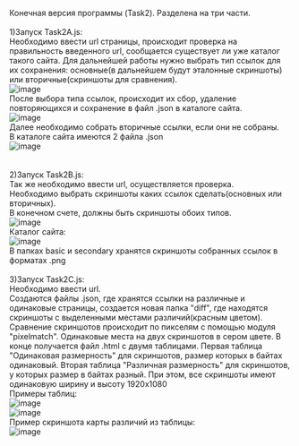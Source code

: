 Конечная версия программы (Task2). Разделена на три части. <br />
<br />
1)Запуск Task2A.js: <br />
Необходимо ввести url страницы, происходит проверка на правильность введенного url, сообщается существует ли уже каталог такого сайта. Для дальнейшей работы нужно выбрать тип ссылок для их сохранения: основные(в дальнейшем будут эталонные скриншоты) или вторичные(скриншоты для сравнения).<br />
![image](https://user-images.githubusercontent.com/100190836/218975084-c99af709-95ce-465e-af67-113c6e6b4811.png) <br />
После выбора типа ссылок, происходит их сбор, удаление повторяющихся и сохранение в файл .json в каталоге сайта. <br />
![image](https://user-images.githubusercontent.com/100190836/218975961-fb1ec007-e6c3-4fe0-99d5-f4e04a140772.png) <br />
Далее необходимо собрать вторичные ссылки, если они не собраны. <br />
В каталоге сайта имеются 2 файла .json <br />
![image](https://user-images.githubusercontent.com/100190836/218976323-37dbb543-b630-4f0b-93e5-fb2481d7d46b.png) <br />
<br />
<br />
2)Запуск Task2B.js: <br />
Так же необходимо ввести url, осуществляется проверка. <br />
Необходимо выбрать скриншоты каких ссылок сделать(основных или вторичных). <br />
В конечном счете, должны быть скриншоты обоих типов. <br />
![image](https://user-images.githubusercontent.com/100190836/218976843-8c00269e-4053-49bd-88a9-6df5eef2301e.png) <br />
Каталог сайта: <br />
![image](https://user-images.githubusercontent.com/100190836/218977818-7ba4e029-171e-4aee-8461-82bf8f7bd774.png) <br />
В папках basic и secondary хранятся скриншоты собранных ссылок в форматах .png <br />
<br />
3)Запуск Task2C.js: <br />
Необходимо ввести url. <br />
Создаются файлы .json, где хранятся ссылки на различные и одинаковые страницы, создается новая папка "diff", где находятся скриншоты с выделенными местами различий(красным цветом). Сравнение скриншотов происходит по пикселям с помощью модуля "pixelmatch". Одинаковые места на двух скриншотов в сером цвете.
В конце получается файл .html с двумя таблицами. Первая таблица "Одинаковая размерность" для скриншотов, размер которых в байтах одинаковый. Вторая таблица "Различная размерность" для скриншотов, у которых размер в байтах разный. При этом, все скриншоты имеют одинаковую ширину и высоту 1920x1080<br />
Примеры таблиц: <br />
![image](https://user-images.githubusercontent.com/100190836/218981479-87e5a82a-3e93-4425-b7bc-501bd50827b5.png) <br />
![image](https://user-images.githubusercontent.com/100190836/218981574-e74ee02f-13de-4eb2-9215-1beb4c88a24f.png) <br />
Пример скриншота карты различий из таблицы: <br />
![image](https://user-images.githubusercontent.com/100190836/218981714-cea78f93-0cbd-4576-a3ad-5773fa124ac9.png) <br />
